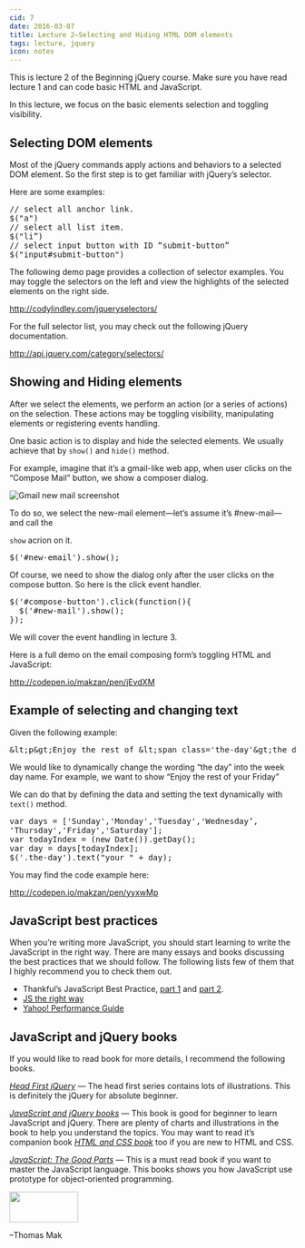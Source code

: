 ```yaml
---
cid: 7
date: 2016-03-07
title: Lecture 2—Selecting and Hiding HTML DOM elements
tags: lecture, jquery
icon: notes
---
```


This is lecture 2 of the Beginning jQuery course. Make sure you have read lecture 1 and can code basic HTML and JavaScript.

In this lecture, we focus on the basic elements selection and toggling visibility.

## Selecting DOM elements

Most of the jQuery commands apply actions and behaviors to a selected DOM element. So the first step is to get familiar with jQuery’s selector.

Here are some examples:

<pre>// select all anchor link.
$("a")
// select all list item.
$("li”)
// select input button with ID “submit-button”
$("input#submit-button")
</pre>
The following demo page provides a collection of selector examples. You may toggle the selectors on the left and view the highlights of the selected elements on the right side.

<a href="http://codylindley.com/jqueryselectors/">http://codylindley.com/jqueryselectors/</a>

For the full selector list, you may check out the following jQuery documentation.

<a href="http://api.jquery.com/category/selectors/">http://api.jquery.com/category/selectors/</a>

## Showing and Hiding elements
After we select the elements, we perform an action (or a series of actions) on the selection. These actions may be toggling visibility, manipulating elements or registering events handling.

One basic action is to display and hide the selected elements. We usually achieve that by <code>show()</code> and <code>hide()</code> method.

For example, imagine that it’s a gmail-like web app, when user clicks on the “Compose Mail” button, we show a composer dialog.

<img src="https://dl.dropboxusercontent.com/u/3079250/Public%20for%20Beginning%20jQuery/Screen%20Shot%202015-03-09%20at%209.31.40%20PM.png" alt="Gmail new mail screenshot">

To do so, we select the new-mail element—let’s assume it’s #new-mail—and call the <br>

<code>show</code> acrion on it.

<pre>$('#new-email').show();
</pre>
Of course, we need to show the dialog only after the user clicks on the compose button. So here is the click event handler.

<pre>$('#compose-button').click(function(){
  $('#new-mail').show();
});
</pre>
We will cover the event handling in lecture 3.

Here is a full demo on the email composing form’s toggling HTML and JavaScript:

<a href="http://codepen.io/makzan/pen/jEvdXM">http://codepen.io/makzan/pen/jEvdXM</a>

## Example of selecting and changing text

Given the following example:

<pre>&amp;lt;p&amp;gt;Enjoy the rest of &amp;lt;span class='the-day'&amp;gt;the day&amp;lt;/span&amp;gt;.&amp;lt;/p&amp;gt;
</pre>
We would like to dynamically change the wording “the day” into the week day name. For example, we want to show “Enjoy the rest of your Friday”

We can do that by defining the data and setting the text dynamically with <code>text()</code> method.

<pre>var days = ['Sunday','Monday','Tuesday','Wednesday’,
'Thursday','Friday','Saturday'];
var todayIndex = (new Date()).getDay();
var day = days[todayIndex];
$('.the-day').text("your " + day);
</pre>
You may find the code example here:

<a href="http://codepen.io/makzan/pen/yyxwMp">http://codepen.io/makzan/pen/yyxwMp</a>

## JavaScript best practices

When you’re writing more JavaScript, you should start learning to write the JavaScript in the right way. There are many essays and books discussing the best practices that we should follow. The following lists few of them that I highly recommend you to check them out.

<ul>
	<li>Thankful’s JavaScript Best Practice, <a href="http://www.thinkful.com/learn/javascript-best-practices-1/">part 1</a> and <a href="http://www.thinkful.com/learn/javascript-best-practices-2/">part 2</a>. </li>
	<li><a href="http://jstherightway.org/">JS the right way</a></li>
	<li><a href="https://developer.yahoo.com/performance/rules.html">Yahoo! Performance Guide</a></li>
</ul>

## JavaScript and jQuery books

If you would like to read book for more details, I recommend the following books.

<em><a href="http://shop.oreilly.com/product/0636920012740.do">Head First jQuery</a></em> — The head first series contains lots of illustrations. This is definitely the jQuery for absolute beginner.

<em><a href="http://javascriptbook.com/">JavaScript and jQuery books</a></em> — This book is good for beginner to learn JavaScript and jQuery. There are plenty of charts and illustrations in the book to help you understand the topics. You may want to read it’s companion book <em><a href="http://www.htmlandcssbook.com/">HTML and CSS book</a></em> too if you are new to HTML and CSS.

<em><a href="http://shop.oreilly.com/product/9780596517748.do">JavaScript: The Good Parts</a></em> — This is a must read book if you want to master the JavaScript language. This books shows you how JavaScript use prototype for object-oriented programming.

<img src="http://mak.la/signature" width="121" height="54" style="width: 121px; height: 54px;">

–Thomas Mak


